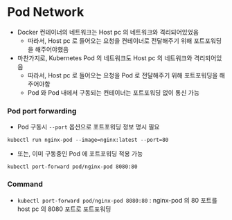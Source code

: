 # Pod Network
* Docker 컨테이너의 네트워크는 Host pc 의 네트워크와 격리되어있었음
    * 따라서, Host pc 로 들어오는 요청을 컨테이너로 전달해주기 위해 포트포워딩을 해주어야했음
* 마찬가지로, Kubernetes Pod 의 네트워크도 Host pc 의 네트워크와 격리되어있음
    * 따라서, Host pc 로 들어오는 요청을 Pod 로 전달해주기 위해 포트포워딩을 해주어야함
    * Pod 와 Pod 내에서 구동되는 컨테이너는 포트포워딩 없이 통신 가능

### Pod port forwarding
* Pod 구동시 `--port` 옵션으로 포트포워딩 정보 명시 필요
```shell
kubectl run nginx-pod --image=nginx:latest --port=80
```
* 또는, 이미 구동중인 Pod 에 포트포워딩 적용 가능
```shell
kubectl port-forward pod/nginx-pod 8080:80
```

### Command
* `kubectl port-forward pod/nginx-pod 8080:80` : nginx-pod 의 80 포트를 host pc 의 8080 포트로 포트포워딩

